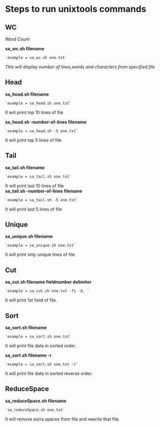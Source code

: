 Steps to run unixtools commands
===============

WC
--------------

*Word Count*

**sa_wc.sh filename**

    `example = sa_wc.sh one.txt`

*This will display number of lines,words and characters from specified file*


## Head

**sa_head.sh filename**

    `example = sa_head.sh one.txt`
    
It will print top 10 lines of file

**sa_head.sh -number-of-lines  filename**

    `example = sa_head.sh -5 one.txt`
    
It will print top 5 lines of file   


## Tail

**sa_tail.sh filename**

    `example = sa_tail.sh one.txt`
It will print last 10 lines of file   
**sa_tail.sh -number-of-lines filename**

    `example = sa_tail.sh -5 one.txt`
It will print last 5 lines of file  


## Unique
**sa_unique.sh filename**

    `example = sa_unique.sh one.txt`
It will print only unique lines of file.


## Cut

**sa_cut.sh filename fieldnumber delimiter**

    `example = sa_cut.sh one.txt -f1 -d, `
It will print 1st field of file.    


## Sort

**sa_sort.sh filename**

    `example = sa_sort.sh one.txt`
    
It will print file data in sorted order.

**sa_sort.sh filename -r**

    `example = sa_sort.sh one.txt -r`
    
It will print file data in sorted reverse order. 


## ReduceSpace

**sa_reduceSpace.sh filename**

    `sa_reduceSpace.sh one.txt`
    
It will remove extra spaces from file and rewrite that file.    

